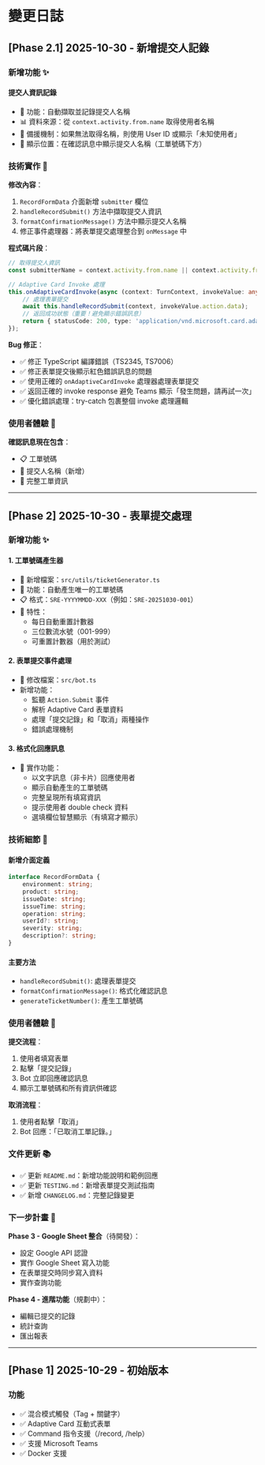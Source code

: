 # 變更日誌

## [Phase 2.1] 2025-10-30 - 新增提交人記錄

### 新增功能 ✨

#### 提交人資訊記錄
- 🎯 功能：自動擷取並記錄提交人名稱
- 📊 資料來源：從 `context.activity.from.name` 取得使用者名稱
- 🔄 備援機制：如果無法取得名稱，則使用 User ID 或顯示「未知使用者」
- 📝 顯示位置：在確認訊息中顯示提交人名稱（工單號碼下方）

### 技術實作 🔧

**修改內容**：
1. `RecordFormData` 介面新增 `submitter` 欄位
2. `handleRecordSubmit()` 方法中擷取提交人資訊
3. `formatConfirmationMessage()` 方法中顯示提交人名稱
4. 修正事件處理器：將表單提交處理整合到 `onMessage` 中

**程式碼片段**：
```typescript
// 取得提交人資訊
const submitterName = context.activity.from.name || context.activity.from.id || '未知使用者';

// Adaptive Card Invoke 處理
this.onAdaptiveCardInvoke(async (context: TurnContext, invokeValue: any) => {
    // 處理表單提交
    await this.handleRecordSubmit(context, invokeValue.action.data);
    // 返回成功狀態（重要！避免顯示錯誤訊息）
    return { statusCode: 200, type: 'application/vnd.microsoft.card.adaptive', value: {} };
});
```

**Bug 修正**：
- ✅ 修正 TypeScript 編譯錯誤（TS2345, TS7006）
- ✅ 修正表單提交後顯示紅色錯誤訊息的問題
- ✅ 使用正確的 `onAdaptiveCardInvoke` 處理器處理表單提交
- ✅ 返回正確的 invoke response 避免 Teams 顯示「發生問題，請再試一次」
- ✅ 優化錯誤處理：try-catch 包裹整個 invoke 處理邏輯

### 使用者體驗 🎯

**確認訊息現在包含**：
- 📋 工單號碼
- 👤 提交人名稱（新增）
- 📝 完整工單資訊

---

## [Phase 2] 2025-10-30 - 表單提交處理

### 新增功能 ✨

#### 1. 工單號碼產生器
- 📁 新增檔案：`src/utils/ticketGenerator.ts`
- 🎯 功能：自動產生唯一的工單號碼
- 📋 格式：`SRE-YYYYMMDD-XXX`（例如：`SRE-20251030-001`）
- 🔄 特性：
  - 每日自動重置計數器
  - 三位數流水號（001-999）
  - 可重置計數器（用於測試）

#### 2. 表單提交事件處理
- 📝 修改檔案：`src/bot.ts`
- 新增功能：
  - 監聽 `Action.Submit` 事件
  - 解析 Adaptive Card 表單資料
  - 處理「提交記錄」和「取消」兩種操作
  - 錯誤處理機制

#### 3. 格式化回應訊息
- 🎨 實作功能：
  - 以文字訊息（非卡片）回應使用者
  - 顯示自動產生的工單號碼
  - 完整呈現所有填寫資訊
  - 提示使用者 double check 資料
  - 選填欄位智慧顯示（有填寫才顯示）

### 技術細節 🔧

#### 新增介面定義
```typescript
interface RecordFormData {
    environment: string;
    product: string;
    issueDate: string;
    issueTime: string;
    operation: string;
    userId?: string;
    severity: string;
    description?: string;
}
```

#### 主要方法
- `handleRecordSubmit()`: 處理表單提交
- `formatConfirmationMessage()`: 格式化確認訊息
- `generateTicketNumber()`: 產生工單號碼

### 使用者體驗 🎯

**提交流程**：
1. 使用者填寫表單
2. 點擊「提交記錄」
3. Bot 立即回應確認訊息
4. 顯示工單號碼和所有資訊供確認

**取消流程**：
1. 使用者點擊「取消」
2. Bot 回應：「已取消工單記錄。」

### 文件更新 📚

- ✅ 更新 `README.md`：新增功能說明和範例回應
- ✅ 更新 `TESTING.md`：新增表單提交測試指南
- ✅ 新增 `CHANGELOG.md`：完整記錄變更

### 下一步計畫 🚀

**Phase 3 - Google Sheet 整合**（待開發）：
- 設定 Google API 認證
- 實作 Google Sheet 寫入功能
- 在表單提交時同步寫入資料
- 實作查詢功能

**Phase 4 - 進階功能**（規劃中）：
- 編輯已提交的記錄
- 統計查詢
- 匯出報表

---

## [Phase 1] 2025-10-29 - 初始版本

### 功能
- ✅ 混合模式觸發（Tag + 關鍵字）
- ✅ Adaptive Card 互動式表單
- ✅ Command 指令支援（/record, /help）
- ✅ 支援 Microsoft Teams
- ✅ Docker 支援

